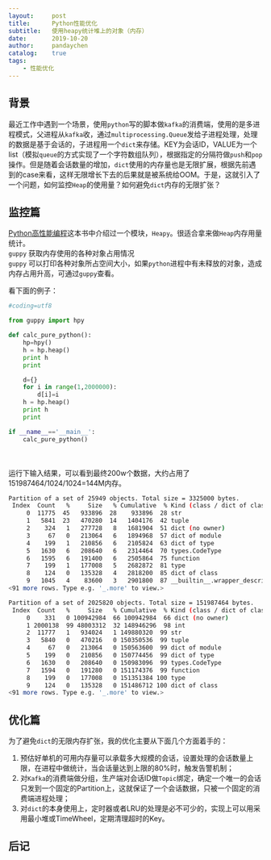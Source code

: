 ```yaml
---
layout:     post
title:      Python性能优化
subtitle:   使用heapy统计堆上的对象（内存）
date:       2019-10-20
author:     pandaychen
catalog:    true
tags:
    - 性能优化
---
```


##  背景
最近工作中遇到一个场景，使用`python`写的脚本做`kafka`的消费端，使用的是多进程模式，父进程从`kafka`收，通过`multiprocessing.Queue`发给子进程处理，处理的数据是基于会话的，子进程用一个`dict`来存储。KEY为会话ID，VALUE为一个list（模拟`queue`的方式实现了一个字符数组队列），根据指定的分隔符做`push`和`pop`操作。但是随着会话数量的增加，`dict`使用的内存量也是无限扩展，根据先前遇到的case来看，这样无限增长下去的后果就是被系统给OOM。于是，这就引入了一个问题，如何监控`Heap`的使用量？如何避免`dict`内存的无限扩张？


##  监控篇
[Python高性能编程](https://book.douban.com/subject/27064848/)这本书中介绍过一个模块，`Heapy`。很适合拿来做`Heap`内存用量统计。<br>
`guppy` 获取内存使用的各种对象占用情况<br>
`guppy` 可以打印各种对象所占空间大小，如果`python`进程中有未释放的对象，造成内存占用升高，可通过`guppy`查看。<br>

看下面的例子：
``` python
#coding=utf8

from guppy import hpy

def calc_pure_python():
    hp=hpy()
    h = hp.heap()
    print h
    print

    d={}
    for i in range(1,2000000):
        d[i]=i	
    h = hp.heap()
    print h
    print

if __name__=='__main__':
	calc_pure_python()

```

<br><br>
运行下输入结果，可以看到最终200w个数据，大约占用了151987464/1024/1024=144M内存。
``` bash
Partition of a set of 25949 objects. Total size = 3325000 bytes.
 Index  Count   %     Size   % Cumulative  % Kind (class / dict of class)
     0  11775  45   933896  28    933896  28 str
     1   5841  23   470280  14   1404176  42 tuple
     2    324   1   277728   8   1681904  51 dict (no owner)
     3     67   0   213064   6   1894968  57 dict of module
     4    199   1   210856   6   2105824  63 dict of type
     5   1630   6   208640   6   2314464  70 types.CodeType
     6   1595   6   191400   6   2505864  75 function
     7    199   1   177008   5   2682872  81 type
     8    124   0   135328   4   2818200  85 dict of class
     9   1045   4    83600   3   2901800  87 __builtin__.wrapper_descriptor
<91 more rows. Type e.g. '_.more' to view.>

Partition of a set of 2025820 objects. Total size = 151987464 bytes.
 Index  Count   %     Size   % Cumulative  % Kind (class / dict of class)
     0    331   0 100942984  66 100942984  66 dict (no owner)
     1 2000138  99 48003312  32 148946296  98 int
     2  11777   1   934024   1 149880320  99 str
     3   5840   0   470216   0 150350536  99 tuple
     4     67   0   213064   0 150563600  99 dict of module
     5    199   0   210856   0 150774456  99 dict of type
     6   1630   0   208640   0 150983096  99 types.CodeType
     7   1594   0   191280   0 151174376  99 function
     8    199   0   177008   0 151351384 100 type
     9    124   0   135328   0 151486712 100 dict of class
<91 more rows. Type e.g. '_.more' to view.>
```

##  优化篇
为了避免`dict`的无限内存扩张，我的优化主要从下面几个方面着手的：
1.  预估好单机的可用内存量可以承载多大规模的会话，设置处理的会话数量上限，在进程中做统计，当会话量达到上限的80%时，触发告警机制；
2.  对`Kafka`的消费端做分组，生产端对会话ID做`Topic`绑定，确定一个唯一的会话只发到一个固定的Partition上，这就保证了一个会话数据，只被一个固定的消费端进程处理；
3.  对`dict`的本身使用上，定时器或者LRU的处理是必不可少的，实现上可以用采用最小堆或TimeWheel，定期清理超时的Key。


##  后记
